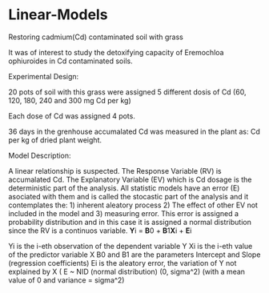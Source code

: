 # Linear-Models
Restoring cadmium(Cd) contaminated soil with grass

It was of interest to study the detoxifying capacity of Eremochloa ophiuroides in Cd contaminated soils. 

Experimental Design:

   20 pots of soil with this grass were assigned 5 different dosis of Cd (60, 120, 180, 240 and 300 mg Cd per kg)

   Each dose of Cd was assigned 4 pots.

   36 days in the grenhouse accumalated Cd was measured in the plant as: Cd per kg of dried plant weight.

  
Model Description:

   A linear relationship is suspected. The Response Variable (RV) is accumalated Cd. The Explanatory Variable (EV)
   which is Cd dosage is the deterministic part of the analysis. All statistic models have an error (E) asociated with them
   and is called the stocastic part of the analysis and it contemplates the: 1) inherent aleatory process 2) The effect of
   other EV not included in the model and 3) measuring error. This error is assigned a probability distribution and in this case
   it is assigned a normal distribution since the RV is a continuos variable. 
   **Y**i = **B**0 + **B**1**X**i + **E**i

Yi is the i-eth observation of the dependent variable Y
Xi is the i-eth value of the predictor variable X
B0 and B1 are the parameters Intercept and Slope (regression coefficients)
Ei is the aleatory error, the variation of Y not explained by X ( E ~ NID (normal distribution) (0, sigma^2) (with a mean value of 0 and variance = sigma^2)
